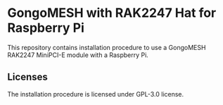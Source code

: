 # GongoMESH with RAK2247 Hat for Raspberry Pi

This repository contains installation procedure to use a GongoMESH RAK2247 MiniPCI-E module with a Raspberry Pi.


## Licenses

The installation procedure is licensed under GPL-3.0 license.
